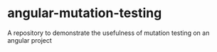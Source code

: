 # angular-mutation-testing
A repository to demonstrate the usefulness of mutation testing on an angular project
